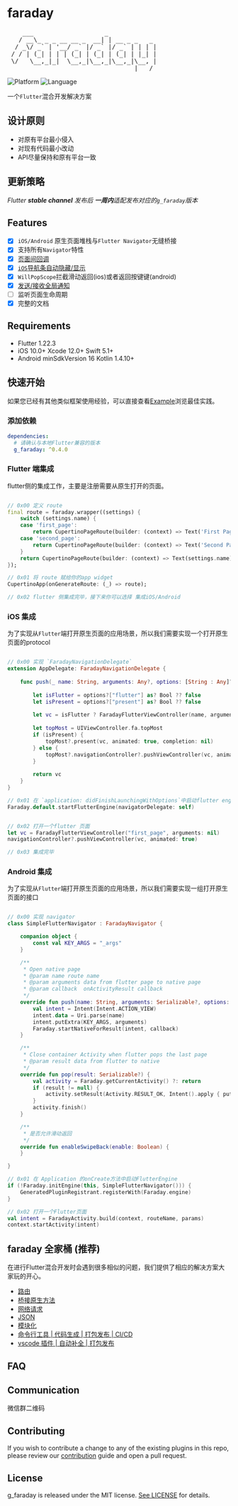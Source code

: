 # faraday

<pre>
    ___                   _
   / __\_ _ _ __ __ _  __| | __ _ _   _
  / _\/ _` | '__/ _` |/ _` |/ _` | | | |
 / / | (_| | | | (_| | (_| | (_| | |_| |
 \/   \__,_|_|  \__,_|\__,_|\__,_|\__, |
                                  |___/
</pre>

![Platform](https://img.shields.io/badge/platform-ios%7Candroid-green)
![Language](https://img.shields.io/badge/language-dart%7Cswift%7Ckotlin-lightgrey)

一个`Flutter`混合开发解决方案

## 设计原则

- 对原有平台最小侵入
- 对现有代码最小改动
- API尽量保持和原有平台一致

## 更新策略

_Flutter **stable channel** 发布后 **一周内**适配发布对应的`g_faraday`版本_

## Features

- [x] `iOS/Android` 原生页面堆栈与`Flutter Navigator`无缝桥接
- [x] 支持所有`Navigator`特性
- [x] [页面间回调](docs/callback.md)
- [x] [`iOS`导航条自动隐藏/显示](docs/ios_navigation_bar.md)
- [x] `WillPopScope`拦截滑动返回(ios)或者返回按键键(android)
- [x] [发送/接收全局通知](docs/notification.md)
- [ ] 监听页面生命周期
- [x] 完整的文档

## Requirements
- Flutter 1.22.3
- iOS 10.0+ Xcode 12.0+ Swift 5.1+
- Android minSdkVersion 16 Kotlin 1.4.10+

## 快速开始

如果您已经有其他类似框架使用经验，可以直接查看[Example](example/)浏览最佳实践。

### 添加依赖

``` yaml
dependencies:
  # 请确认与本地Flutter兼容的版本
  g_faraday: ^0.4.0
```

### Flutter 端集成

flutter侧的集成工作，主要是注册需要从原生打开的页面。

``` dart

// 0x00 定义 route
final route = faraday.wrapper((settings) {
    switch (settings.name) {
    case 'first_page':
        return CupertinoPageRoute(builder: (context) => Text('First Page'));
    case 'second_page':
        return CupertinoPageRoute(builder: (context) => Text('Second Page'));
    }
    return CupertinoPageRoute(builder: (context) => Text(settings.name));
});

// 0x01 将 route 赋给你的app widget
CupertinoApp(onGenerateRoute: (_) => route);

// 0x02 flutter 侧集成完毕，接下来你可以选择 集成iOS/Android
```

### iOS 集成

为了实现从`Flutter`端打开原生页面的应用场景，所以我们需要实现一个打开原生页面的protocol

``` swift

// 0x00 实现 `FaradayNavigationDelegate`
extension AppDelegate: FaradayNavigationDelegate {
    
    func push(_ name: String, arguments: Any?, options: [String : Any]?) -> UIViewController? {
        
        let isFlutter = options?["flutter"] as? Bool ?? false
        let isPresent = options?["present"] as? Bool ?? false
        
        let vc = isFlutter ? FaradayFlutterViewController(name, arguments: arguments) : FirstViewController(name， arguments: arguments)
        
        let topMost = UIViewController.fa.topMost
        if (isPresent) {
            topMost?.present(vc, animated: true, completion: nil)
        } else {
            topMost?.navigationController?.pushViewController(vc, animated: true)
        }
        
        return vc
    }
}

// 0x01 在 `application: didFinishLaunchingWithOptions`中启动flutter engine
Faraday.default.startFlutterEngine(navigatorDelegate: self)


// 0x02 打开一个flutter 页面
let vc = FaradayFlutterViewController("first_page", arguments: nil)
navigationController?.pushViewController(vc, animated: true)

// 0x03 集成完毕
```
### Android 集成

为了实现从`Flutter`端打开原生页面的应用场景，所以我们需要实现一组打开原生页面的接口

``` kotlin

// 0x00 实现 navigator
class SimpleFlutterNavigator : FaradayNavigator {

    companion object {
        const val KEY_ARGS = "_args"
    }

    /**
     * Open native page
     * @param name route name
     * @param arguments data from flutter page to native page
     * @param callback  onActivityResult callback
     */
    override fun push(name: String, arguments: Serializable?, options: HashMap<String, *>?, callback: (result: HashMap<String, *>?) -> Unit) {
        val intent = Intent(Intent.ACTION_VIEW)
        intent.data = Uri.parse(name)
        intent.putExtra(KEY_ARGS, arguments)
        Faraday.startNativeForResult(intent, callback)
    }

    /**
     * Close container Activity when flutter pops the last page
     * @param result data from flutter to native
     */
    override fun pop(result: Serializable?) {
        val activity = Faraday.getCurrentActivity() ?: return
        if (result != null) {
            activity.setResult(Activity.RESULT_OK, Intent().apply { putExtra(KEY_ARGS, result) })
        }
        activity.finish()
    }

    /**
     * 是否允许滑动返回
     */
    override fun enableSwipeBack(enable: Boolean) {
    }

}

// 0x01 在 Application 的onCreate方法中启动FlutterEngine
if (!Faraday.initEngine(this, SimpleFlutterNavigator())) {
    GeneratedPluginRegistrant.registerWith(Faraday.engine)
}

// 0x02 打开一个Flutter页面
val intent = FaradayActivity.build(context, routeName, params)
context.startActivity(intent)

```

## faraday 全家桶 (推荐)

在进行Flutter混合开发时会遇到很多相似的问题，我们提供了相应的解决方案大家玩的开心。

- [路由](docs/route.md)
- [桥接原生方法](docs/bridge.md)
- [网络请求](docs/net.md)
- [JSON](docs/json.md)
- [模块化](docs/feature.md)
- [命令行工具 | 代码生成 | 打包发布 | CI/CD](https://github.com/gfaraday/cli)
- [vscode 插件 | 自动补全 | 打包发布](https://github.com/gfaraday/faraday_extension)

## FAQ

## Communication
微信群二维码

## Contributing

If you wish to contribute a change to any of the existing plugins in this repo, please review our [contribution](CONTRIBUTING.md) guide and open a pull request.

## License

g_faraday is released under the MIT license. [See LICENSE](LICENSE) for details.
